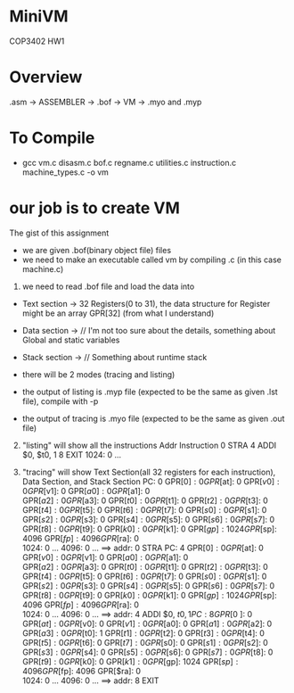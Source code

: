 # MiniVM
COP3402 HW1

# Overview
.asm -> ASSEMBLER -> .bof -> VM -> .myo and .myp

# To Compile
- gcc vm.c disasm.c bof.c regname.c utilities.c instruction.c machine_types.c -o vm

# our job is to create VM 

The gist of this assignment
- we are given .bof(binary object file) files
- we need to make an executable called vm by compiling .c (in this case machine.c)
  
1. we need to read .bof file and load the data into
- Text section -> 32 Registers(0 to 31), the data structure for Register might be an array GPR[32] (from what I understand)
- Data section -> // I'm not too sure about the details, something about Global and static variables
- Stack section -> // Something about runtime stack
   
- there will be 2 modes (tracing and listing)
- the output of listing is .myp file (expected to be the same as given .lst file), compile with -p
- the output of tracing is .myo file (expected to be the same as given .out file)

2. "listing" will show all the instructions
   Addr Instruction
   0 STRA 
   4 ADDI $0, $t0, 1
   8 EXIT 
    1024: 0	...
   
3. "tracing" will show Text Section(all 32 registers for each instruction), Data Section, and Stack Section 
         PC: 0
GPR[$0 ]: 0   	GPR[$at]: 0   	GPR[$v0]: 0   	GPR[$v1]: 0   	GPR[$a0]: 0   	GPR[$a1]: 0   
GPR[$a2]: 0   	GPR[$a3]: 0   	GPR[$t0]: 0   	GPR[$t1]: 0   	GPR[$t2]: 0   	GPR[$t3]: 0   
GPR[$t4]: 0   	GPR[$t5]: 0   	GPR[$t6]: 0   	GPR[$t7]: 0   	GPR[$s0]: 0   	GPR[$s1]: 0   
GPR[$s2]: 0   	GPR[$s3]: 0   	GPR[$s4]: 0   	GPR[$s5]: 0   	GPR[$s6]: 0   	GPR[$s7]: 0   
GPR[$t8]: 0   	GPR[$t9]: 0   	GPR[$k0]: 0   	GPR[$k1]: 0   	GPR[$gp]: 1024	GPR[$sp]: 4096
GPR[$fp]: 4096	GPR[$ra]: 0   
    1024: 0	...
    4096: 0	...
==> addr:    0 STRA 
      PC: 4
GPR[$0 ]: 0   	GPR[$at]: 0   	GPR[$v0]: 0   	GPR[$v1]: 0   	GPR[$a0]: 0   	GPR[$a1]: 0   
GPR[$a2]: 0   	GPR[$a3]: 0   	GPR[$t0]: 0   	GPR[$t1]: 0   	GPR[$t2]: 0   	GPR[$t3]: 0   
GPR[$t4]: 0   	GPR[$t5]: 0   	GPR[$t6]: 0   	GPR[$t7]: 0   	GPR[$s0]: 0   	GPR[$s1]: 0   
GPR[$s2]: 0   	GPR[$s3]: 0   	GPR[$s4]: 0   	GPR[$s5]: 0   	GPR[$s6]: 0   	GPR[$s7]: 0   
GPR[$t8]: 0   	GPR[$t9]: 0   	GPR[$k0]: 0   	GPR[$k1]: 0   	GPR[$gp]: 1024	GPR[$sp]: 4096
GPR[$fp]: 4096	GPR[$ra]: 0   
    1024: 0	...
    4096: 0	...
==> addr:    4 ADDI $0, $t0, 1
      PC: 8
GPR[$0 ]: 0   	GPR[$at]: 0   	GPR[$v0]: 0   	GPR[$v1]: 0   	GPR[$a0]: 0   	GPR[$a1]: 0   
GPR[$a2]: 0   	GPR[$a3]: 0   	GPR[$t0]: 1   	GPR[$t1]: 0   	GPR[$t2]: 0   	GPR[$t3]: 0   
GPR[$t4]: 0   	GPR[$t5]: 0   	GPR[$t6]: 0   	GPR[$t7]: 0   	GPR[$s0]: 0   	GPR[$s1]: 0   
GPR[$s2]: 0   	GPR[$s3]: 0   	GPR[$s4]: 0   	GPR[$s5]: 0   	GPR[$s6]: 0   	GPR[$s7]: 0   
GPR[$t8]: 0   	GPR[$t9]: 0   	GPR[$k0]: 0   	GPR[$k1]: 0   	GPR[$gp]: 1024	GPR[$sp]: 4096
GPR[$fp]: 4096	GPR[$ra]: 0   
    1024: 0	...
    4096: 0	...
==> addr:    8 EXIT 

